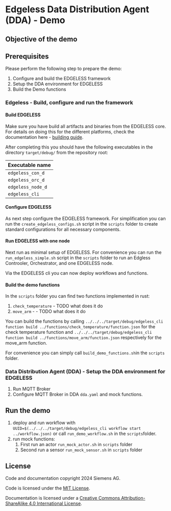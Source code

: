 # Edgeless Data Distribution Agent (DDA) - Demo

## Objective of the demo

## Prerequisites

Please perform the following step to prepare the demo:

1. Configure and build the EDGELESS framework
1. Setup the DDA environment for EDGELESS
1. Build the Demo functions

### Edgeless - Build, configure and run the framework

#### Build EDGELESS

Make sure you have build all artifacts and binaries from the EDGELESS core. For details on doing this for the different platforms, check the documentation here - [building guide](../BUILDING.md).

After completing this you should have the following executables in the directory `target/debug/` from the repository root:

| Executable name   |
| ----------------- |
| `edgeless_con_d`  |
| `edgeless_orc_d`  |
| `edgeless_node_d` |
| `edgeless_cli`    |

#### Configure EDGELESS

As next step configure the EDGELESS framework. For simplification you can run the `create_edgeless_configs.sh` script in the `scripts` folder to create standard configurations for all necessary components.

#### Run EDGELESS with one node

Next run as minimal setup of EDGELESS.
For convenience you can run the `run_edgeless_simple.sh` script in the `scripts` folder to run an Edgless Controoler, Orchestrator, and one EDGELESS node.

Via the EDGELESS cli you can now deploy workflows and functions.

#### Build the demo functions

In the `scripts` folder you can find two functions implemented in rust:

1. `check_temperature` - TODO what does it do
1. `move_arm` - - TODO what does it do

You can build the functions by calling `../../../target/debug/edgeless_cli function build ../functions/check_temperature/function.json` for the check temperature function and `../../../target/debug/edgeless_cli function build ../functions/move_arm/function.json` respectively for the move_arm function.

For convenience you can simply call `build_demo_functions.sh`in the `scripts` folder.

### Data Distribution Agent (DDA) - Setup the DDA environment for EDGELESS

1. Run MQTT Broker
1. Configure MQTT Broker in DDA `dda.yaml` and mock functions. 

## Run the demo

1. deploy and run workflow with `UUID=$(../../../target/debug/edgeless_cli workflow start ../workflow.json)` or call  `run_demo_workflow.sh` in the `scripts`folder.
1. run mock functions:
    1. First run an actor `run_mock_actor.sh` in `scripts` folder
    1. Second run a sensor `run_mock_sensor.sh` in `scripts` folder

## License

Code and documentation copyright 2024 Siemens AG.

Code is licensed under the [MIT License](https://opensource.org/licenses/MIT).

Documentation is licensed under a
[Creative Commons Attribution-ShareAlike 4.0 International License](http://creativecommons.org/licenses/by-sa/4.0/).
